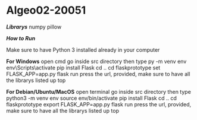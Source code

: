 # Algeo02-20051

***Librarys***
numpy
pillow

***How to Run***

Make sure to have Python 3 installed already in your computer

**For Windows**
open cmd
go inside src directory then type
py -m venv env
env\Scripts\activate
pip install Flask
cd ..
cd flaskprototype
set FLASK_APP=app.py
flask run
press the url, provided, make sure to have all the librarys listed up top

**For Debian/Ubuntu/MacOS**
open terminal
go inside src directory then type
python3 -m venv env
source env/bin/activate
pip install Flask
cd ..
cd flaskprototype
export FLASK_APP=app.py
flask run
press the url, provided, make sure to have all the librarys listed up top
